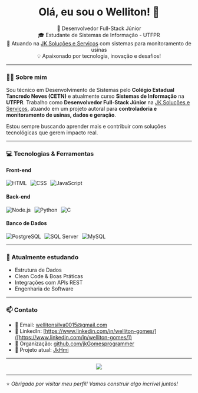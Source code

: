 <h1 align="center">Olá, eu sou o Welliton! 👋</h1>

<p align="center">
  🚀 Desenvolvedor Full-Stack Júnior <br/>
  🎓 Estudante de Sistemas de Informação - UTFPR <br/>
  💼 Atuando na <a href="https://github.com/jkGomesprogrammer">JK Soluções e Serviços</a> com sistemas para monitoramento de usinas <br/>
  💡 Apaixonado por tecnologia, inovação e desafios!
</p>

---

### 👨‍💻 Sobre mim

Sou técnico em Desenvolvimento de Sistemas pelo **Colégio Estadual Tancredo Neves (CETN)** e atualmente curso **Sistemas de Informação** na **UTFPR**. Trabalho como **Desenvolvedor Full-Stack Júnior** na <a href="https://github.com/jkGomesprogrammer">JK Soluções e Serviços</a>, atuando em um projeto autoral para **controladoria e monitoramento de usinas, dados e geração**.

Estou sempre buscando aprender mais e contribuir com soluções tecnológicas que gerem impacto real.

---

### 💻 Tecnologias & Ferramentas

#### Front-end  
<div style="display: flex; gap: 10px; flex-wrap: wrap;">
  <img src="https://img.shields.io/badge/-HTML5-E34F26?style=flat&logo=html5&logoColor=white" alt="HTML" />
  <img src="https://img.shields.io/badge/-CSS3-1572B6?style=flat&logo=css3&logoColor=white" alt="CSS" />
  <img src="https://img.shields.io/badge/-JavaScript-F7DF1E?style=flat&logo=javascript&logoColor=black" alt="JavaScript" />
</div>

#### Back-end  
<div style="display: flex; gap: 10px; flex-wrap: wrap;">
  <img src="https://img.shields.io/badge/-Node.js-339933?style=flat&logo=node.js&logoColor=white" alt="Node.js" />
  <img src="https://img.shields.io/badge/-Python-3776AB?style=flat&logo=python&logoColor=white" alt="Python" />
  <img src="https://img.shields.io/badge/-C-00599C?style=flat&logo=c&logoColor=white" alt="C" />
</div>

#### Banco de Dados  
<div style="display: flex; gap: 10px; flex-wrap: wrap;">
  <img src="https://img.shields.io/badge/-PostgreSQL-336791?style=flat&logo=postgresql&logoColor=white" alt="PostgreSQL" />
  <img src="https://img.shields.io/badge/-SQL_Server-CC2927?style=flat&logo=microsoft-sql-server&logoColor=white" alt="SQL Server" />
  <img src="https://img.shields.io/badge/-MySQL-4479A1?style=flat&logo=mysql&logoColor=white" alt="MySQL" />
</div>


---

### 🌱 Atualmente estudando

- Estrutura de Dados
- Clean Code & Boas Práticas
- Integrações com APIs REST
- Engenharia de Software

---

### 📫 Contato

- 📧 Email: [wellitonsilva0015@gmail.com](mailto:wellitonsilva0015@gmail.com)
- 💼 LinkedIn: [https://www.linkedin.com/in/welliton-gomes/]([https://www.linkedin.com/in/welliton-gomes/])
- 🧠 Organização: [github.com/jkGomesprogrammer](https://github.com/jkGomesprogrammer)
- 🔗 Projeto atual: [JkHmi](https://github.com/JkDesenvolvimento/JkHmi)

---

<p align="center">
  <img src="https://github-readme-stats.vercel.app/api?username=WellitonGomes&show_icons=true&theme=tokyonight" />
</p>

---

⭐ _Obrigado por visitar meu perfil! Vamos construir algo incrível juntos!_
